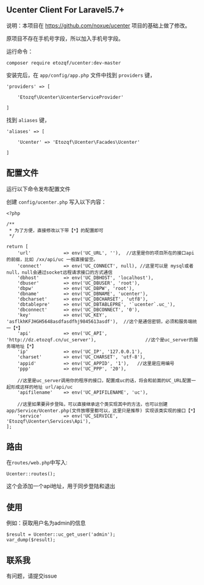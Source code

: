 ## Ucenter Client For Laravel5.7+

说明：本项目在 https://github.com/noxue/ucenter 项目的基础上做了修改。

原项目不存在手机号字段，所以加入手机号字段。

运行命令：
~~~
composer require etozqf/ucenter:dev-master
~~~

安装完后，在 `app/config/app.php` 文件中找到 `providers` 键，

~~~
'providers' => [

    'Etozqf\Ucenter\UcenterServiceProvider'

]
~~~

找到 `aliases` 键，

~~~
'aliases' => [

    'Ucenter' => 'Etozqf\Ucenter\Facades\Ucenter'

]
~~~

## 配置文件
运行以下命令发布配置文件

创建 `config/ucenter.php` 写入以下内容：

```
<?php

/**
 * 为了方便，直接修改以下带【*】的配置即可
 */

return [
    'url'            => env('UC_URL', ''),  //这里是你的项目所在的接口api的前缀，比如 /xx/api/uc 一般直接留空。
    'connect'        => env('UC_CONNECT', null), //这里可以是 mysql或者null，null会通过socket远程请求接口的方式通信
    'dbhost'         => env('UC_DBHOST', 'localhost'),
    'dbuser'         => env('UC_DBUSER', 'root'),
    'dbpw'           => env('UC_DBPW', 'root'),
    'dbname'         => env('UC_DBNAME', 'ucenter'),
    'dbcharset'      => env('UC_DBCHARSET', 'utf8'),
    'dbtablepre'     => env('UC_DBTABLEPRE', '`ucenter`.uc_'),
    'dbconnect'      => env('UC_DBCONNECT', '0'),
    'key'            => env('UC_KEY', 'asflkhKFJHGH5648asdfasdfhj9845613asdf'),  //这个是通信密钥，必须和服务端统一【*】
    'api'            => env('UC_API', 'http://dz.etozqf.cn/uc_server'),                  //这个是uc_server的服务端地址【*】
    'ip'             => env('UC_IP', '127.0.0.1'),
    'charset'        => env('UC_CHARSET', 'utf-8'),
    'appid'          => env('UC_APPID', '1'),   //这里是应用编号
    'ppp'            => env('UC_PPP', '20'),

    //这里是uc_server调用你的程序的接口，配置成uc的话，将会和前面的UC_URL配置一起形成这样的地址 url/api/uc
    'apifilename'    => env('UC_APIFILENAME', 'uc'),

    //这里如果要异步登陆，可以直接继承这个类实现其中的方法，也可以创建app/Service/Ucenter.php(文件放哪里都可以，这里只是推荐) 实现该类实现的接口【*】
    'service'        => env('UC_SERVICE', 'Etozqf\Ucenter\Services\Api'),
];

```

## 路由

在`routes/web.php`中写入:

`Ucenter::routes();`

这个会添加一个api地址，用于同步登陆和退出

## 使用
例如：获取用户名为admin的信息
~~~
$result = Ucenter::uc_get_user('admin');
var_dump($result);
~~~


## 联系我
有问题，请提交issue

